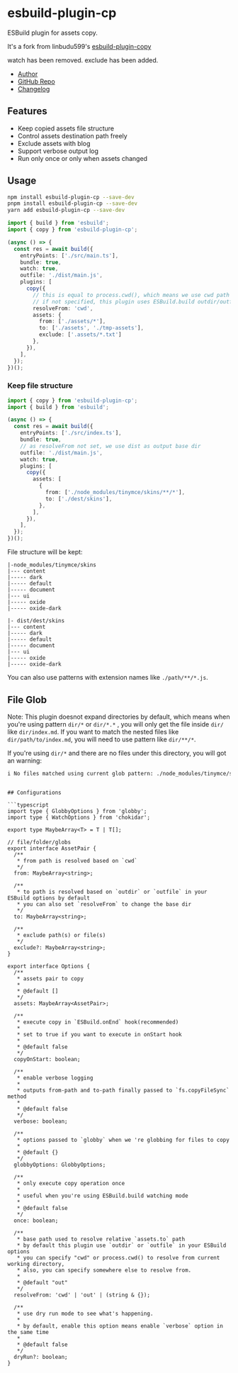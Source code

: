 # esbuild-plugin-cp

ESBuild plugin for assets copy. 

It's a fork from linbudu599's [esbuild-plugin-copy](https://github.com/LinbuduLab/esbuild-plugins/tree/master/packages/esbuild-plugin-copy#readme)

watch has been removed. exclude has been added.


- [Author](https://github.com/Kwizach)
- [GitHub Repo](https://github.com/Kwizach/esbuild-plugin-cp#readme)
- [Changelog](https://github.com/Kwizach/esbuild-plugin-cp/CHANGELOG.md)

## Features

- Keep copied assets file structure
- Control assets destination path freely
- Exclude assets with blog
- Support verbose output log
- Run only once or only when assets changed

## Usage

```bash
npm install esbuild-plugin-cp --save-dev
pnpm install esbuild-plugin-cp --save-dev
yarn add esbuild-plugin-cp --save-dev
```

```typescript
import { build } from 'esbuild';
import { copy } from 'esbuild-plugin-cp';

(async () => {
  const res = await build({
    entryPoints: ['./src/main.ts'],
    bundle: true,
    watch: true,
    outfile: './dist/main.js',
    plugins: [
      copy({
        // this is equal to process.cwd(), which means we use cwd path as base path to resolve `to` path
        // if not specified, this plugin uses ESBuild.build outdir/outfile options as base path.
        resolveFrom: 'cwd',
        assets: {
          from: ['./assets/*'],
          to: ['./assets', './tmp-assets'],
          exclude: ['.assets/*.txt']
        },
      }),
    ],
  });
})();
```

### Keep file structure

```typescript
import { copy } from 'esbuild-plugin-cp';
import { build } from 'esbuild';

(async () => {
  const res = await build({
    entryPoints: ['./src/index.ts'],
    bundle: true,
    // as resolveFrom not set, we use dist as output base dir
    outfile: './dist/main.js',
    watch: true,
    plugins: [
      copy({
        assets: [
          {
            from: ['./node_modules/tinymce/skins/**/*'],
            to: ['./dest/skins'],
          },
        ],
      }),
    ],
  });
})();
```

File structure will be kept:

```text
|-node_modules/tinymce/skins
|--- content
|----- dark
|----- default
|----- document
|--- ui
|----- oxide
|----- oxide-dark
```

```text
|- dist/dest/skins
|--- content
|----- dark
|----- default
|----- document
|--- ui
|----- oxide
|----- oxide-dark
```

You can also use patterns with extension names like `./path/**/*.js`.

## File Glob

Note: This plugin doesnot expand directories by default, which means when you're using pattern `dir/*` or `dir/*.*` , you will only get the file inside `dir/` like `dir/index.md`. If you want to match the nested files like `dir/path/to/index.md`, you will need to use pattern like `dir/**/*`.

If you're using `dir/*` and there are no files under this directory, you will got an warning:

```bash
i No files matched using current glob pattern: ./node_modules/tinymce/skins/*, maybe you need to configure globby by options.globbyOptions?
```


```

## Configurations

```typescript
import type { GlobbyOptions } from 'globby';
import type { WatchOptions } from 'chokidar';

export type MaybeArray<T> = T | T[];

// file/folder/globs
export interface AssetPair {
  /**
   * from path is resolved based on `cwd`
   */
  from: MaybeArray<string>;

  /**
   * to path is resolved based on `outdir` or `outfile` in your ESBuild options by default
   * you can also set `resolveFrom` to change the base dir
   */
  to: MaybeArray<string>;

  /**
   * exclude path(s) or file(s)
   */
  exclude?: MaybeArray<string>;
}

export interface Options {
  /**
   * assets pair to copy
   *
   * @default []
   */
  assets: MaybeArray<AssetPair>;

  /**
   * execute copy in `ESBuild.onEnd` hook(recommended)
   *
   * set to true if you want to execute in onStart hook
   *
   * @default false
   */
  copyOnStart: boolean;

  /**
   * enable verbose logging
   *
   * outputs from-path and to-path finally passed to `fs.copyFileSync` method
   *
   * @default false
   */
  verbose: boolean;

  /**
   * options passed to `globby` when we 're globbing for files to copy
   *
   * @default {}
   */
  globbyOptions: GlobbyOptions;

  /**
   * only execute copy operation once
   *
   * useful when you're using ESBuild.build watching mode
   *
   * @default false
   */
  once: boolean;

  /**
   * base path used to resolve relative `assets.to` path
   * by default this plugin use `outdir` or `outfile` in your ESBuild options
   * you can specify "cwd" or process.cwd() to resolve from current working directory,
   * also, you can specify somewhere else to resolve from.
   *
   * @default "out"
   */
  resolveFrom: 'cwd' | 'out' | (string & {});

  /**
   * use dry run mode to see what's happening.
   *
   * by default, enable this option means enable `verbose` option in the same time
   *
   * @default false
   */
  dryRun?: boolean;
}
```
